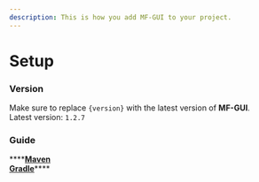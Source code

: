 ```yaml
---
description: This is how you add MF-GUI to your project.
---
```


# Setup

### Version

Make sure to replace `{version}` with the latest version of **MF-GUI**.  
Latest version: `1.2.7`

### Guide

\*\*\*\*[**Maven**](maven.md)  
[**Gradle**](gradle.md)\*\*\*\*

